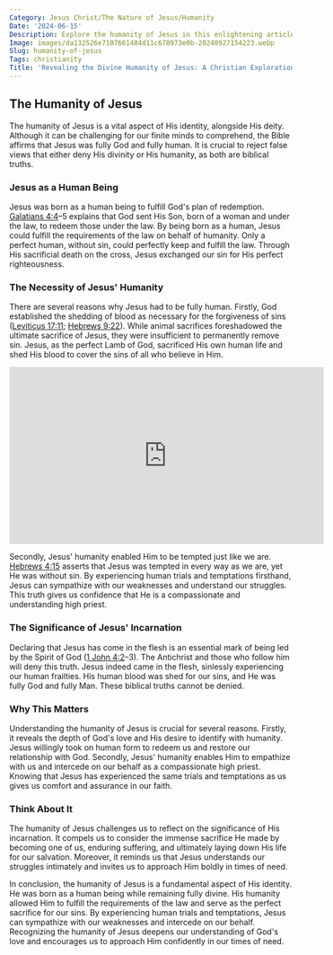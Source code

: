 ```yaml
---
Category: Jesus Christ/The Nature of Jesus/Humanity
Date: '2024-06-15'
Description: Explore the humanity of Jesus in this enlightening article, delving into the compassionate and relatable aspects of his life on Earth. Discover how Jesus's human experiences resonate with believers today.
Image: images/da132526e7107661484d11c678973e0b-20240927154223.webp
Slug: humanity-of-jesus
Tags: christianity
Title: 'Revealing the Divine Humanity of Jesus: A Christian Exploration'
---
```


## The Humanity of Jesus

The humanity of Jesus is a vital aspect of His identity, alongside His deity. Although it can be challenging for our finite minds to comprehend, the Bible affirms that Jesus was fully God and fully human. It is crucial to reject false views that either deny His divinity or His humanity, as both are biblical truths.

### Jesus as a Human Being

Jesus was born as a human being to fulfill God's plan of redemption. [Galatians 4:4](https://www.bibleref.com/Galatians/4/Galatians-4-4.html)–5 explains that God sent His Son, born of a woman and under the law, to redeem those under the law. By being born as a human, Jesus could fulfill the requirements of the law on behalf of humanity. Only a perfect human, without sin, could perfectly keep and fulfill the law. Through His sacrificial death on the cross, Jesus exchanged our sin for His perfect righteousness.

### The Necessity of Jesus' Humanity

There are several reasons why Jesus had to be fully human. Firstly, God established the shedding of blood as necessary for the forgiveness of sins ([Leviticus 17:11](https://www.bibleref.com/Leviticus/17/Leviticus-17-11.html); [Hebrews 9:22](https://www.bibleref.com/Hebrews/9/Hebrews-9-22.html)). While animal sacrifices foreshadowed the ultimate sacrifice of Jesus, they were insufficient to permanently remove sin. Jesus, as the perfect Lamb of God, sacrificed His own human life and shed His blood to cover the sins of all who believe in Him.


<iframe width="560" height="315" src="https://www.youtube.com/embed/R9qoqQ75ifs" frameborder="0" allow="autoplay; encrypted-media" allowfullscreen></iframe>


Secondly, Jesus' humanity enabled Him to be tempted just like we are. [Hebrews 4:15](https://www.bibleref.com/Hebrews/4/Hebrews-4-15.html) asserts that Jesus was tempted in every way as we are, yet He was without sin. By experiencing human trials and temptations firsthand, Jesus can sympathize with our weaknesses and understand our struggles. This truth gives us confidence that He is a compassionate and understanding high priest.

### The Significance of Jesus' Incarnation

Declaring that Jesus has come in the flesh is an essential mark of being led by the Spirit of God ([1 John 4:2](https://www.bibleref.com/1-John/4/1-John-4-2.html)–3). The Antichrist and those who follow him will deny this truth. Jesus indeed came in the flesh, sinlessly experiencing our human frailties. His human blood was shed for our sins, and He was fully God and fully Man. These biblical truths cannot be denied.

### Why This Matters

Understanding the humanity of Jesus is crucial for several reasons. Firstly, it reveals the depth of God's love and His desire to identify with humanity. Jesus willingly took on human form to redeem us and restore our relationship with God. Secondly, Jesus' humanity enables Him to empathize with us and intercede on our behalf as a compassionate high priest. Knowing that Jesus has experienced the same trials and temptations as us gives us comfort and assurance in our faith.

### Think About It

The humanity of Jesus challenges us to reflect on the significance of His incarnation. It compels us to consider the immense sacrifice He made by becoming one of us, enduring suffering, and ultimately laying down His life for our salvation. Moreover, it reminds us that Jesus understands our struggles intimately and invites us to approach Him boldly in times of need.

In conclusion, the humanity of Jesus is a fundamental aspect of His identity. He was born as a human being while remaining fully divine. His humanity allowed Him to fulfill the requirements of the law and serve as the perfect sacrifice for our sins. By experiencing human trials and temptations, Jesus can sympathize with our weaknesses and intercede on our behalf. Recognizing the humanity of Jesus deepens our understanding of God's love and encourages us to approach Him confidently in our times of need.